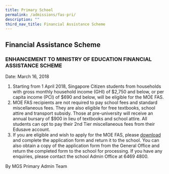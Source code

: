 ```yaml
---
title: Primary School
permalink: /admissions/fas-pri/
description: ""
third_nav_title: Financial Assistance Scheme
---
```

## Financial Assistance Scheme

### ENHANCEMENT TO MINISTRY OF EDUCATION FINANCIAL ASSISTANCE SCHEME

Date: March 16, 2018

1. Starting from 1 April 2018, Singapore Citizen students from households with gross monthly household income (GHI) of $2,750 and below, or per capita income (PCI) of $690 and below, will be eligible for the MOE FAS.
2. MOE FAS recipients are not required to pay school fees and standard miscellaneous fees. They are also eligible for free textbooks, school attire and transport subsidy. Those at pre-university will receive an annual bursary of $900 in lieu of textbooks and school attire. All students can opt to pay their 2nd Tier miscellaneous fees from their Edusave account.
3. If you are eligible and wish to apply for the MOE FAS, please [download](files/Primary/AnnexA-Appn-Form-MOE-FAS.pdf) and complete the application form and return it to the school. You can also obtain a copy of the application form from the General Office and return the completed form to the school for processing. If you have any enquiries, please contact the school Admin Office at 6469 4800.

By MGS Primary Admin Team